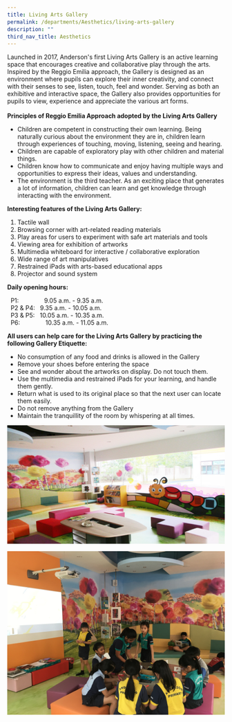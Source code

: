 ```yaml
---
title: Living Arts Gallery
permalink: /departments/Aesthetics/living-arts-gallery
description: ""
third_nav_title: Aesthetics
---
```

<p class="">Launched in 2017, Anderson's first Living Arts Gallery is an active learning space that encourages creative and collaborative play through the arts. Inspired by the Reggio Emilia approach, the Gallery is designed as an environment where pupils can explore their inner creativity, and connect with their senses to see, listen, touch, feel and wonder. Serving as both an exhibitive and interactive space, the Gallery also provides opportunities for pupils to view, experience and appreciate the various art forms.<br /><br /><strong>Principles of Reggio Emilia Approach adopted by the Living Arts Gallery<br /></strong></p>
<ul>
<li>Children are competent in constructing their own learning. Being naturally curious about the environment they are in, children learn through experiences of touching, moving, listening, seeing and hearing.</li>
<li>Children are capable of exploratory play with other children and material things.</li>
<li>Children know how to communicate and enjoy having multiple ways and opportunities to express their ideas, values and understanding.</li>
<li>The environment is the third teacher. As an exciting place that generates a lot of information, children can learn and get knowledge through interacting with the environment.</li>
</ul>
<p class=""><strong>Interesting features of the Living Arts Gallery:<br /></strong></p>
<ol>
<li>Tactile wall</li>
<li>Browsing corner with art-related reading materials</li>
<li>Play areas for users to experiment with safe art materials and tools</li>
<li>Viewing area for exhibition of artworks</li>
<li>Multimedia whiteboard for interactive / collaborative exploration</li>
<li>Wide range of art manipulatives</li>
<li>Restrained iPads with arts-based educational apps</li>
<li>Projector and sound system</li>
</ol>
<p><strong>Daily opening hours:</strong></p>
<p class="">&nbsp;&nbsp;P1:&nbsp; &nbsp; &nbsp; &nbsp; &nbsp; &nbsp;&nbsp;&nbsp;&nbsp; 9.05 a.m. - 9.35 a.m.<br />&nbsp;&nbsp;P2 &amp; P4:&nbsp; &nbsp;9.35 a.m. - 10.05 a.m.<br />&nbsp;&nbsp;P3 &amp; P5:&nbsp; &nbsp;10.05 a.m. - 10.35 a.m.<br />&nbsp;&nbsp;P6:&nbsp;&nbsp;&nbsp;&nbsp; &nbsp; &nbsp; &nbsp; &nbsp; &nbsp; 10.35 a.m. - 11.05 a.m.</p>

<p><strong>All users can help care for the Living Arts Gallery by practicing the following Gallery Etiquette:</strong></p>
<div>
<ul>
<li>No consumption of any food and drinks is allowed in the Gallery</li>
<li>Remove your shoes before entering the space</li>
<li>See and wonder about the artworks on display. Do not touch them.</li>
<li>Use the multimedia and restrained iPads for your learning, and handle them gently.</li>
<li>Return what is used to its original place so that the next user can locate them easily.</li>
<li>Do not remove anything from the Gallery</li>
<li>Maintain the tranquillity of the room by whispering at all times.</li>
</ul>
</div>

![](/images/LAG%201.jpg)

![](/images/LAG-2.jpg)